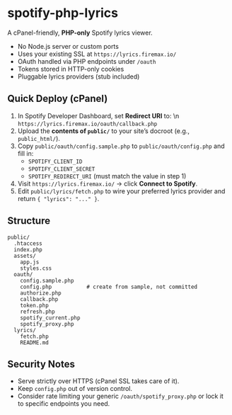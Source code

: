 # spotify-php-lyrics

A cPanel-friendly, **PHP-only** Spotify lyrics viewer.

- No Node.js server or custom ports
- Uses your existing SSL at `https://lyrics.firemax.io/`
- OAuth handled via PHP endpoints under `/oauth`
- Tokens stored in HTTP-only cookies
- Pluggable lyrics providers (stub included)

## Quick Deploy (cPanel)
1. In Spotify Developer Dashboard, set **Redirect URI** to:  \n   `https://lyrics.firemax.io/oauth/callback.php`
2. Upload the **contents of `public/`** to your site’s docroot (e.g., `public_html/`).
3. Copy `public/oauth/config.sample.php` to `public/oauth/config.php` and fill in:
   - `SPOTIFY_CLIENT_ID`
   - `SPOTIFY_CLIENT_SECRET`
   - `SPOTIFY_REDIRECT_URI` (must match the value in step 1)
4. Visit `https://lyrics.firemax.io/` → click **Connect to Spotify**.
5. Edit `public/lyrics/fetch.php` to wire your preferred lyrics provider and return `{ "lyrics": "..." }`.

## Structure
```
public/
  .htaccess
  index.php
  assets/
    app.js
    styles.css
  oauth/
    config.sample.php
    config.php           # create from sample, not committed
    authorize.php
    callback.php
    token.php
    refresh.php
    spotify_current.php
    spotify_proxy.php
  lyrics/
    fetch.php
    README.md
```

## Security Notes
- Serve strictly over HTTPS (cPanel SSL takes care of it).
- Keep `config.php` out of version control.
- Consider rate limiting your generic `/oauth/spotify_proxy.php` or lock it to specific endpoints you need.
